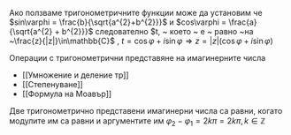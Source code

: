Ако ползваме тригонометричните функции може да установим че $sin\varphi = \frac{b}{\sqrt{a^{2}+b^{2}}}$ и $cos\varphi = \frac{a}{\sqrt{a^{2} + b^{2}}}$ следователно $t, ~ което ~ е ~ равно ~на ~\frac{z}{|z|}\in\mathbb{C}$ , $t=\cos{\varphi}+i\sin{\varphi}\Rightarrow z = |z|(\cos{\varphi} + i\sin{\varphi})$ 

Операции с тригонометрични представяне на имагинерните числа
- [[Умножение и деление тр]]
- [[Степенуване]]
- [[Формула на Моавър]]


Две тригонометрично представени имагинерни числа са равни, когато модулите им са равни и аргументите им $\varphi_{2}-\varphi_{1} = 2k\pi=2k\pi, k\in\mathbb{Z}$ 
